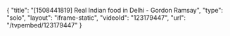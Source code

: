 {
    "title": "[1508441819] Real Indian food in Delhi - Gordon Ramsay",
    "type": "solo",
    "layout": "iframe-static",
    "videoId": "123179447",
    "url": "\/tvpembed\/123179447"
}